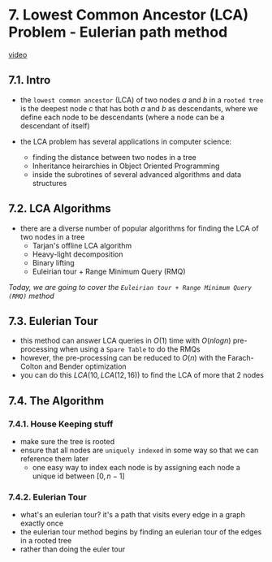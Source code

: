# 7. Lowest Common Ancestor (LCA) Problem - Eulerian path method

[video](https://youtu.be/sD1IoalFomA?si=bp2qnHE5UaUuu2Ho)

## 7.1. Intro

- the `lowest common ancestor` (LCA) of two nodes $a$ and $b$ in a `rooted tree` is the deepest node $c$ that has both $a$ and $b$ as descendants, where we define each node to be descendants (where a node can be a descendant of itself)

- the LCA problem has several applications in computer science:
  - finding the distance between two nodes in a tree
  - Inheritance heirarchies in Object Oriented Programming
  - inside the subrotines of several advanced algorithms and data structures

## 7.2. LCA Algorithms

- there are a diverse number of popular algorithms for finding the LCA of two nodes in a tree
  - Tarjan's offline LCA algorithm
  - Heavy-light decomposition
  - Binary lifting
  - Euleirian tour + Range Minimum Query (RMQ)
  
<i>Today, we are going to cover the `Euleirian tour + Range Minimum Query (RMQ)` method</i>

## 7.3. Eulerian Tour

- this method can answer LCA queries in $O(1)$ time with $O(nlogn)$ pre-processing when using a `Spare Table` to do the RMQs
- however, the pre-processing can be reduced to $O(n)$ with the Farach-Colton and Bender optimization
- you can do this $LCA(10,LCA(12,16))$ to find the LCA of more that 2 nodes

## 7.4. The Algorithm

### 7.4.1. House Keeping stuff

- make sure the tree is rooted
- ensure that all nodes are `uniquely indexed` in some way so that we can reference them later
  - one easy way to index each node is by assigning each node a unique id between $[0, n-1]$

### 7.4.2. Eulerian Tour

- what's an eulerian tour? it's a path that visits every edge in a graph exactly once
- the eulerian tour method begins by finding an eulerian tour of the edges in a rooted tree
- rather than doing the euler tour 